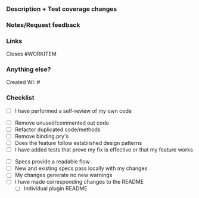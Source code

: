 ### Description + Test coverage changes
<!--What, why, and how was it changed?-->
<!--
- [ ] This PR adds support for X
- [ ] Added test coverage
-->
<!--Is there a spec for every available option? -->
<!--Any edge cases that need mention? -->

###  Notes/Request feedback

### Links
<!--
- [Jenkins test instance](url)
- [Workflow test](url)
- [Plugin documentation](url)
-->
Closes #WORKITEM

### Anything else?
<!-- any work items created? -->
Created WI: #

### Checklist
- [ ] I have performed a self-review of my own code
<!-- sub bullets can be removed to simplify or commented out so they are not visible -->
  - [ ] Remove unused/commented out code
  - [ ] Refactor duplicated code/methods
  - [ ] Remove binding.pry's
  - [ ] Does the feature follow established design patterns
- [ ] I have added tests that prove my fix is effective or that my feature works
<!-- sub bullets can be removed to simplify or commented out so they are not visible -->
  - [ ] Specs provide a readable flow
  - [ ] New and existing specs pass locally with my changes
  - [ ] My changes generate no new warnings
- [ ] I have made corresponding changes to the README
  - [ ] Individual plugin README
